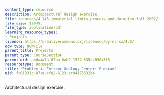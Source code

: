 ```yaml
---
content_type: resource
description: Architectural design exercise.
file: /courses/4-143-immaterial-limits-process-and-duration-fall-2002/fb01331c87cacfa26123bc94176532b4_project3.pdf
file_size: 236451
file_type: application/pdf
learning_resource_types:
- Projects
license: https://creativecommons.org/licenses/by-nc-sa/4.0/
ocw_type: OCWFile
parent_title: Projects
parent_type: CourseSection
parent_uid: abda8a7a-87ba-0ab2-1532-535ac098a3f5
resourcetype: Document
title: 'Problem 3: Extreme Geology Center: Program'
uid: fb01331c-87ca-cfa2-6123-bc94176532b4
---
```

Architectural design exercise.